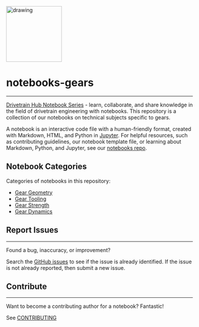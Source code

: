 <a href="https://www.drivetrainhub.com/">
    <img src="https://storage.googleapis.com/static.drivetrainhub.com/img/dh_logo_text_217x80.png" alt="drawing" width="150"/>
</a>

# notebooks-gears

---

[Drivetrain Hub Notebook Series](https://drivetrainhub.com/code/notebooks) - learn, collaborate, and share knowledge in the field of drivetrain engineering with notebooks.  This repository is a collection of our notebooks on technical subjects specific to gears.

A notebook is an interactive code file with a human-friendly format, created with Markdown, HTML, and Python in [Jupyter](https://jupyter.org/).  For helpful resources, such as contributing guidelines, our notebook template file, or learning about Markdown, Python, and Jupyter, see our [notebooks repo](https://github.com/drivetrainhub/notebooks).

## Notebook Categories

Categories of notebooks in this repository:

- [Gear Geometry](https://github.com/drivetrainhub/notebooks-gears/tree/master/geometry)
- [Gear Tooling](https://github.com/drivetrainhub/notebooks-gears/tree/master/tooling)
- [Gear Strength](https://github.com/drivetrainhub/notebooks-gears/tree/master/strength)
- [Gear Dynamics](https://github.com/drivetrainhub/notebooks-gears/tree/master/dynamics)

## Report Issues

---

Found a bug, inaccuracy, or improvement?

Search the [GitHub issues](https://github.com/drivetrainhub/notebooks-gears/issues) to see if the issue is already identified.  If the issue is not already reported, then submit a new issue.

## Contribute

---

Want to become a contributing author for a notebook?  Fantastic!

See [CONTRIBUTING](https://github.com/drivetrainhub/notebooks/blob/master/CONTRIBUTING.md)
